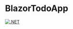 # BlazorTodoApp

[![.NET](https://github.com/Abdul02-02/BlazorTodoApp/actions/workflows/testworkflow.yml/badge.svg)](https://github.com/Abdul02-02/BlazorTodoApp/actions/workflows/testworkflow.yml)
